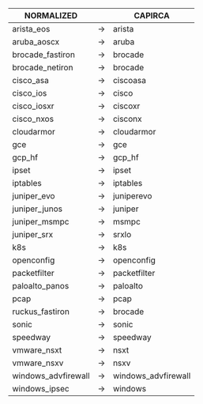 | NORMALIZED | | CAPIRCA |
| ---------- | -- | ------ |
| arista_eos | → | arista |
| aruba_aoscx | → | aruba |
| brocade_fastiron | → | brocade |
| brocade_netiron | → | brocade |
| cisco_asa | → | ciscoasa |
| cisco_ios | → | cisco |
| cisco_iosxr | → | ciscoxr |
| cisco_nxos | → | cisconx |
| cloudarmor | → | cloudarmor |
| gce | → | gce |
| gcp_hf | → | gcp_hf |
| ipset | → | ipset |
| iptables | → | iptables |
| juniper_evo | → | juniperevo |
| juniper_junos | → | juniper |
| juniper_msmpc | → | msmpc |
| juniper_srx | → | srxlo |
| k8s | → | k8s |
| openconfig | → | openconfig |
| packetfilter | → | packetfilter |
| paloalto_panos | → | paloalto |
| pcap | → | pcap |
| ruckus_fastiron | → | brocade |
| sonic | → | sonic |
| speedway | → | speedway |
| vmware_nsxt | → | nsxt |
| vmware_nsxv | → | nsxv |
| windows_advfirewall | → | windows_advfirewall |
| windows_ipsec | → | windows |